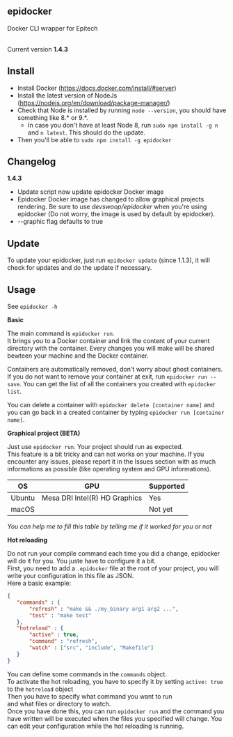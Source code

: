 ## epidocker
Docker CLI wrapper for Epitech<br><br>

Current version __1.4.3__

## Install

* Install Docker (https://docs.docker.com/install/#server)
* Install the latest version of NodeJs (https://nodejs.org/en/download/package-manager/)<br>
* Check that Node is installed by running `node --version`, you should have something like 8.* or 9.*.<br>
  - In case you don't have at least Node 8, run `sudo npm install -g n` and `n latest`. This should do the update.<br> 
* Then you'll be able to `sudo npm install -g epidocker`<br>

## Changelog

__1.4.3__
- Update script now update epidocker Docker image
- Epidocker Docker image has changed to allow graphical projects rendering. Be sure to use _devswoop/epidocker_ when you're using epidocker (Do not worry, the image is used by default by epidocker).
- --graphic flag defaults to true

## Update

To update your epidocker, just run `epidocker update` (since 1.1.3), it will check for updates and do the update if necessary.

## Usage

See `epidocker -h`

__Basic__

The main command is `epidocker run`.<br>
It brings you to a Docker container and link the content of your current directory with the container. Every changes you will make will be shared bewteen your machine and the Docker container.<br>

Containers are automatically removed, don't worry about ghost containers.<br>
If you do not want to remove your container at exit, run `epidocker run --save`. You can get the list of all the containers you created with `epidocker list`.

You can delete a container with `epidocker delete [container name]` and you can go back in a created container by typing `epidocker run [container name]`.

__Graphical project (BETA)__

Just use `epidocker run`. Your project should run as expected.<br>
This feature is a bit tricky and can not works on your machine. If you encounter any issues, please report it in the Issues section with as much informations as possible (like operating system and GPU informations).<br>

OS | GPU | Supported
--- | --- | ---
Ubuntu | Mesa DRI Intel(R) HD Graphics | Yes
macOS | | Not yet

_You can help me to fill this table by telling me if it worked for you or not_

__Hot reloading__

Do not run your compile command each time you did a change, epidocker will do it for you. You juste have to configure it a bit.<br>
First, you need to add a `.epidocker` file at the root of your project, you will write your configuration in this file as JSON.<br>
Here a basic example:

 ```json
 {
	"commands" : {
		"refresh" : "make && ./my_binary arg1 arg2 ...",
		"test" : "make test"
	},
	"hotreload" : {
		"active" : true,
		"command" : "refresh",
		"watch" : ["src", "include", "Makefile"]
	}
}
```

You can define some commands in the `commands` object.<br>
To activate the hot reloading, you have to specify it by setting `active: true` to the `hotreload` object<br>
Then you have to specify what command you want to run<br>
and what files or directory to watch.<br>
Once you have done this, you can run `epidocker run` and the command you have written will be executed when the files you specified will change. You can edit your configuration while the hot reloading is running.
